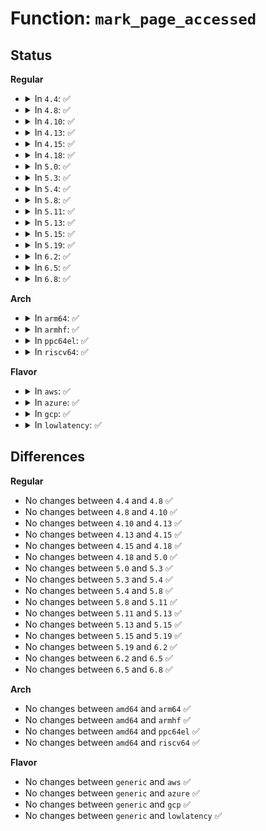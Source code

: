 # Function: <code>mark_page_accessed</code>

## Status
<b>Regular</b>
<ul>
<li>
<details>
<summary>In <code>4.4</code>: ✅</summary>

```c
void mark_page_accessed(struct page *page);
```

**Collision:** Unique Global

**Inline:** No

**Transformation:** False

**Instances:**

```
In mm/swap.c (ffffffff8119de00)
Location: mm/swap.c:605
Inline: False
Direct callers:
  - mm/filemap.c:pagecache_get_page
  - mm/filemap.c:do_read_cache_page
  - mm/filemap.c:generic_file_read_iter
  - mm/shmem.c:shmem_put_link
  - mm/shmem.c:shmem_getpage_gfp
  - mm/shmem.c:shmem_getpage_gfp
  - mm/shmem.c:shmem_file_read_iter
  - mm/gup.c:follow_page_pte
  - mm/memory.c:unmap_page_range
  - mm/ksm.c:try_to_merge_with_ksm_page
```
**Symbols:**

```
ffffffff8119de00-ffffffff8119de98: mark_page_accessed (STB_GLOBAL)
```
</details>
</li>
<li>
<details>
<summary>In <code>4.8</code>: ✅</summary>

```c
void mark_page_accessed(struct page *page);
```

**Collision:** Unique Global

**Inline:** No

**Transformation:** False

**Instances:**

```
In mm/swap.c (ffffffff811b3560)
Location: mm/swap.c:364
Inline: False
Direct callers:
  - mm/filemap.c:do_read_cache_page
  - mm/filemap.c:generic_file_read_iter
  - mm/filemap.c:pagecache_get_page
  - mm/shmem.c:shmem_put_link
  - mm/shmem.c:shmem_file_read_iter
  - mm/shmem.c:shmem_getpage_gfp
  - mm/shmem.c:shmem_getpage_gfp
  - mm/gup.c:follow_page_pte
  - mm/memory.c:unmap_page_range
  - mm/ksm.c:try_to_merge_with_ksm_page
```
**Symbols:**

```
ffffffff811b3560-ffffffff811b36ba: mark_page_accessed (STB_GLOBAL)
```
</details>
</li>
<li>
<details>
<summary>In <code>4.10</code>: ✅</summary>

```c
void mark_page_accessed(struct page *page);
```

**Collision:** Unique Global

**Inline:** No

**Transformation:** False

**Instances:**

```
In mm/swap.c (ffffffff811c3be0)
Location: mm/swap.c:365
Inline: False
Direct callers:
  - mm/filemap.c:do_read_cache_page
  - mm/filemap.c:generic_file_read_iter
  - mm/filemap.c:pagecache_get_page
  - mm/shmem.c:shmem_put_link
  - mm/shmem.c:shmem_file_read_iter
  - mm/shmem.c:shmem_getpage_gfp
  - mm/shmem.c:shmem_getpage_gfp
  - mm/gup.c:follow_page_pte
  - mm/memory.c:unmap_page_range
  - mm/ksm.c:try_to_merge_one_page
```
**Symbols:**

```
ffffffff811c3be0-ffffffff811c3d3a: mark_page_accessed (STB_GLOBAL)
```
</details>
</li>
<li>
<details>
<summary>In <code>4.13</code>: ✅</summary>

```c
void mark_page_accessed(struct page *page);
```

**Collision:** Unique Global

**Inline:** No

**Transformation:** False

**Instances:**

```
In mm/swap.c (ffffffff811cbf90)
Location: mm/swap.c:376
Inline: False
Direct callers:
  - mm/filemap.c:do_read_cache_page
  - mm/filemap.c:generic_file_read_iter
  - mm/filemap.c:pagecache_get_page
  - mm/shmem.c:shmem_put_link
  - mm/shmem.c:shmem_file_read_iter
  - mm/shmem.c:shmem_getpage_gfp
  - mm/shmem.c:shmem_getpage_gfp
  - mm/gup.c:follow_page_pte
  - mm/ksm.c:try_to_merge_one_page
```
**Symbols:**

```
ffffffff811cbf90-ffffffff811cc0eb: mark_page_accessed (STB_GLOBAL)
```
</details>
</li>
<li>
<details>
<summary>In <code>4.15</code>: ✅</summary>

```c
void mark_page_accessed(struct page *page);
```

**Collision:** Unique Global

**Inline:** No

**Transformation:** False

**Instances:**

```
In mm/swap.c (ffffffff811e0f80)
Location: mm/swap.c:376
Inline: False
Direct callers:
  - mm/filemap.c:do_read_cache_page
  - mm/filemap.c:generic_file_read_iter
  - mm/filemap.c:pagecache_get_page
  - mm/shmem.c:shmem_put_link
  - mm/shmem.c:shmem_file_read_iter
  - mm/shmem.c:shmem_getpage_gfp
  - mm/shmem.c:shmem_getpage_gfp
  - mm/gup.c:follow_page_pte
  - mm/ksm.c:try_to_merge_one_page
```
**Symbols:**

```
ffffffff811e0f80-ffffffff811e10db: mark_page_accessed (STB_GLOBAL)
```
</details>
</li>
<li>
<details>
<summary>In <code>4.18</code>: ✅</summary>

```c
void mark_page_accessed(struct page *page);
```

**Collision:** Unique Global

**Inline:** No

**Transformation:** False

**Instances:**

```
In mm/swap.c (ffffffff81202810)
Location: mm/swap.c:377
Inline: False
Direct callers:
  - mm/filemap.c:do_read_cache_page
  - mm/filemap.c:generic_file_buffered_read
  - mm/filemap.c:pagecache_get_page
  - mm/shmem.c:shmem_put_link
  - mm/shmem.c:shmem_file_read_iter
  - mm/shmem.c:shmem_getpage_gfp
  - mm/shmem.c:shmem_getpage_gfp
  - mm/gup.c:follow_page_pte
  - mm/ksm.c:try_to_merge_one_page
```
**Symbols:**

```
ffffffff81202810-ffffffff81202952: mark_page_accessed (STB_GLOBAL)
```
</details>
</li>
<li>
<details>
<summary>In <code>5.0</code>: ✅</summary>

```c
void mark_page_accessed(struct page *page);
```

**Collision:** Unique Global

**Inline:** No

**Transformation:** False

**Instances:**

```
In mm/swap.c (ffffffff81215190)
Location: mm/swap.c:371
Inline: False
Direct callers:
  - mm/filemap.c:do_read_cache_page
  - mm/filemap.c:generic_file_buffered_read
  - mm/filemap.c:pagecache_get_page
  - mm/shmem.c:shmem_put_link
  - mm/shmem.c:shmem_file_read_iter
  - mm/shmem.c:shmem_getpage_gfp
  - mm/shmem.c:shmem_getpage_gfp
  - mm/gup.c:follow_page_pte
  - mm/ksm.c:try_to_merge_one_page
```
**Symbols:**

```
ffffffff81215190-ffffffff812152d2: mark_page_accessed (STB_GLOBAL)
```
</details>
</li>
<li>
<details>
<summary>In <code>5.3</code>: ✅</summary>

```c
void mark_page_accessed(struct page *page);
```

**Collision:** Unique Global

**Inline:** No

**Transformation:** False

**Instances:**

```
In mm/swap.c (ffffffff81224bb0)
Location: mm/swap.c:372
Inline: False
Direct callers:
  - mm/filemap.c:do_read_cache_page
  - mm/filemap.c:generic_file_buffered_read
  - mm/filemap.c:pagecache_get_page
  - mm/shmem.c:shmem_put_link
  - mm/shmem.c:shmem_file_read_iter
  - mm/shmem.c:shmem_getpage_gfp
  - mm/shmem.c:shmem_swapin_page
  - mm/gup.c:follow_page_pte
  - mm/ksm.c:try_to_merge_one_page
```
**Symbols:**

```
ffffffff81224bb0-ffffffff81224d08: mark_page_accessed (STB_GLOBAL)
```
</details>
</li>
<li>
<details>
<summary>In <code>5.4</code>: ✅</summary>

```c
void mark_page_accessed(struct page *page);
```

**Collision:** Unique Global

**Inline:** No

**Transformation:** False

**Instances:**

```
In mm/swap.c (ffffffff81232940)
Location: mm/swap.c:373
Inline: False
Direct callers:
  - mm/filemap.c:do_read_cache_page
  - mm/filemap.c:generic_file_buffered_read
  - mm/filemap.c:pagecache_get_page
  - mm/shmem.c:shmem_put_link
  - mm/shmem.c:shmem_file_read_iter
  - mm/shmem.c:shmem_getpage_gfp
  - mm/shmem.c:shmem_swapin_page
  - mm/gup.c:follow_page_pte
  - mm/ksm.c:try_to_merge_one_page
```
**Symbols:**

```
ffffffff81232940-ffffffff81232a98: mark_page_accessed (STB_GLOBAL)
```
</details>
</li>
<li>
<details>
<summary>In <code>5.8</code>: ✅</summary>

```c
void mark_page_accessed(struct page *page);
```

**Collision:** Unique Global

**Inline:** No

**Transformation:** False

**Instances:**

```
In mm/swap.c (ffffffff8125fea0)
Location: mm/swap.c:422
Inline: False
Direct callers:
  - mm/filemap.c:do_read_cache_page
  - mm/filemap.c:generic_file_buffered_read
  - mm/filemap.c:pagecache_get_page
  - mm/shmem.c:shmem_put_link
  - mm/shmem.c:shmem_file_read_iter
  - mm/shmem.c:shmem_getpage_gfp
  - mm/shmem.c:shmem_swapin_page
  - mm/gup.c:follow_page_pte
  - mm/memory.c:zap_pte_range
  - mm/ksm.c:try_to_merge_one_page
```
**Symbols:**

```
ffffffff8125fea0-ffffffff8125ffc1: mark_page_accessed (STB_GLOBAL)
```
</details>
</li>
<li>
<details>
<summary>In <code>5.11</code>: ✅</summary>

```c
void mark_page_accessed(struct page *page);
```

**Collision:** Unique Global

**Inline:** No

**Transformation:** False

**Instances:**

```
In mm/swap.c (ffffffff81269600)
Location: mm/swap.c:414
Inline: False
Direct callers:
  - mm/filemap.c:do_read_cache_page
  - mm/filemap.c:generic_file_buffered_read
  - mm/filemap.c:generic_file_buffered_read
  - mm/filemap.c:pagecache_get_page
  - mm/shmem.c:shmem_put_link
  - mm/shmem.c:shmem_file_read_iter
  - mm/shmem.c:shmem_getpage_gfp
  - mm/shmem.c:shmem_swapin_page
  - mm/gup.c:follow_page_pte
  - mm/memory.c:zap_pte_range
  - mm/ksm.c:try_to_merge_one_page
```
**Symbols:**

```
ffffffff81269600-ffffffff81269721: mark_page_accessed (STB_GLOBAL)
```
</details>
</li>
<li>
<details>
<summary>In <code>5.13</code>: ✅</summary>

```c
void mark_page_accessed(struct page *page);
```

**Collision:** Unique Global

**Inline:** No

**Transformation:** False

**Instances:**

```
In mm/swap.c (ffffffff8126ea60)
Location: mm/swap.c:424
Inline: False
Direct callers:
  - mm/filemap.c:do_read_cache_page
  - mm/filemap.c:filemap_read
  - mm/filemap.c:filemap_read
  - mm/filemap.c:pagecache_get_page
  - mm/shmem.c:shmem_put_link
  - mm/shmem.c:shmem_file_read_iter
  - mm/shmem.c:shmem_getpage_gfp
  - mm/shmem.c:shmem_swapin_page
  - mm/gup.c:follow_page_pte
  - mm/memory.c:zap_pte_range
  - mm/ksm.c:try_to_merge_one_page
```
**Symbols:**

```
ffffffff8126ea60-ffffffff8126ec64: mark_page_accessed (STB_GLOBAL)
```
</details>
</li>
<li>
<details>
<summary>In <code>5.15</code>: ✅</summary>

```c
void mark_page_accessed(struct page *page);
```

**Collision:** Unique Global

**Inline:** No

**Transformation:** False

**Instances:**

```
In mm/swap.c (ffffffff812abab0)
Location: mm/swap.c:402
Inline: False
Direct callers:
  - mm/filemap.c:do_read_cache_page
  - mm/filemap.c:filemap_read
  - mm/filemap.c:filemap_read
  - mm/filemap.c:pagecache_get_page
  - mm/shmem.c:shmem_put_link
  - mm/shmem.c:shmem_file_read_iter
  - mm/shmem.c:shmem_getpage_gfp
  - mm/shmem.c:shmem_swapin_page
  - mm/gup.c:follow_page_pte
  - mm/memory.c:zap_pte_range
  - mm/ksm.c:try_to_merge_one_page
  - fs/iomap/buffered-io.c:iomap_zero_range
```
**Symbols:**

```
ffffffff812abab0-ffffffff812abcb4: mark_page_accessed (STB_GLOBAL)
```
</details>
</li>
<li>
<details>
<summary>In <code>5.19</code>: ✅</summary>

```c
void mark_page_accessed(struct page *page);
```

**Collision:** Unique Global

**Inline:** No

**Transformation:** False

**Instances:**

```
In mm/folio-compat.c (ffffffff81300cb0)
Location: mm/folio-compat.c:48
Inline: False
Direct callers:
  - mm/shmem.c:shmem_put_link
  - mm/shmem.c:shmem_file_read_iter
  - mm/gup.c:follow_page_pte
  - mm/memory.c:zap_pte_range
  - mm/ksm.c:try_to_merge_one_page
```
**Symbols:**

```
ffffffff81300cb0-ffffffff81300d0b: mark_page_accessed (STB_GLOBAL)
```
</details>
</li>
<li>
<details>
<summary>In <code>6.2</code>: ✅</summary>

```c
void mark_page_accessed(struct page *page);
```

**Collision:** Unique Global

**Inline:** No

**Transformation:** False

**Instances:**

```
In mm/folio-compat.c (ffffffff8136b560)
Location: mm/folio-compat.c:42
Inline: False
Direct callers:
  - mm/gup.c:follow_page_pte
  - mm/memory.c:zap_pte_range
  - mm/ksm.c:try_to_merge_one_page
```
**Symbols:**

```
ffffffff8136b560-ffffffff8136b5bb: mark_page_accessed (STB_GLOBAL)
```
</details>
</li>
<li>
<details>
<summary>In <code>6.5</code>: ✅</summary>

```c
void mark_page_accessed(struct page *page);
```

**Collision:** Unique Global

**Inline:** No

**Transformation:** False

**Instances:**

```
In mm/folio-compat.c (ffffffff8139d720)
Location: mm/folio-compat.c:43
Inline: False
Direct callers:
  - mm/gup.c:follow_page_pte
  - mm/memory.c:zap_pte_range
  - mm/ksm.c:try_to_merge_one_page
```
**Symbols:**

```
ffffffff8139d720-ffffffff8139d78a: mark_page_accessed (STB_GLOBAL)
```
</details>
</li>
<li>
<details>
<summary>In <code>6.8</code>: ✅</summary>

```c
void mark_page_accessed(struct page *page);
```

**Collision:** Unique Global

**Inline:** No

**Transformation:** False

**Instances:**

```
In mm/folio-compat.c (ffffffff813c7480)
Location: mm/folio-compat.c:43
Inline: False
Direct callers:
  - mm/gup.c:follow_page_pte
  - mm/ksm.c:try_to_merge_one_page
```
**Symbols:**

```
ffffffff813c7480-ffffffff813c74e7: mark_page_accessed (STB_GLOBAL)
```
</details>
</li>
</ul>
<b>Arch</b>
<ul>
<li>
<details>
<summary>In <code>arm64</code>: ✅</summary>

```c
void mark_page_accessed(struct page *page);
```

**Collision:** Unique Global

**Inline:** No

**Transformation:** False

**Instances:**

```
In mm/swap.c (ffff8000102c27a8)
Location: mm/swap.c:373
Inline: False
Direct callers:
  - mm/filemap.c:do_read_cache_page
  - mm/filemap.c:generic_file_buffered_read
  - mm/filemap.c:pagecache_get_page
  - mm/shmem.c:shmem_put_link
  - mm/shmem.c:shmem_file_read_iter
  - mm/shmem.c:shmem_getpage_gfp
  - mm/shmem.c:shmem_swapin_page
  - mm/gup.c:follow_page_pte
  - mm/memory.c:unmap_page_range
  - mm/ksm.c:try_to_merge_one_page
```
**Symbols:**

```
ffff8000102c27a8-ffff8000102c2998: mark_page_accessed (STB_GLOBAL)
```
</details>
</li>
<li>
<details>
<summary>In <code>armhf</code>: ✅</summary>

```c
void mark_page_accessed(struct page *page);
```

**Collision:** Unique Global

**Inline:** No

**Transformation:** False

**Instances:**

```
In mm/swap.c (c04ed9dc)
Location: mm/swap.c:373
Inline: False
Direct callers:
  - mm/filemap.c:do_read_cache_page
  - mm/filemap.c:generic_file_buffered_read
  - mm/filemap.c:pagecache_get_page
  - mm/shmem.c:shmem_put_link
  - mm/shmem.c:shmem_file_read_iter
  - mm/shmem.c:shmem_getpage_gfp
  - mm/shmem.c:shmem_swapin_page
  - mm/memory.c:unmap_page_range
  - mm/ksm.c:try_to_merge_one_page
```
**Symbols:**

```
c04ed9dc-c04edb88: mark_page_accessed (STB_GLOBAL)
```
</details>
</li>
<li>
<details>
<summary>In <code>ppc64el</code>: ✅</summary>

```c
void mark_page_accessed(struct page *page);
```

**Collision:** Unique Global

**Inline:** No

**Transformation:** False

**Instances:**

```
In mm/swap.c (c00000000037c820)
Location: mm/swap.c:373
Inline: False
Direct callers:
  - mm/filemap.c:do_read_cache_page
  - mm/filemap.c:generic_file_buffered_read
  - mm/filemap.c:pagecache_get_page
  - mm/shmem.c:shmem_put_link
  - mm/shmem.c:shmem_file_read_iter
  - mm/shmem.c:shmem_getpage_gfp
  - mm/shmem.c:shmem_swapin_page
  - mm/gup.c:follow_page_pte
  - mm/memory.c:zap_pte_range
  - mm/ksm.c:try_to_merge_one_page
```
**Symbols:**

```
c00000000037c820-c00000000037cb10: mark_page_accessed (STB_GLOBAL)
```
</details>
</li>
<li>
<details>
<summary>In <code>riscv64</code>: ✅</summary>

```c
void mark_page_accessed(struct page *page);
```

**Collision:** Unique Global

**Inline:** No

**Transformation:** False

**Instances:**

```
In mm/swap.c (ffffffe0001e3b88)
Location: mm/swap.c:373
Inline: False
Direct callers:
  - mm/filemap.c:do_read_cache_page
  - mm/filemap.c:generic_file_buffered_read
  - mm/filemap.c:pagecache_get_page
  - mm/shmem.c:shmem_put_link
  - mm/shmem.c:shmem_file_read_iter
  - mm/shmem.c:shmem_getpage_gfp
  - mm/shmem.c:shmem_swapin_page
  - mm/memory.c:unmap_page_range
  - mm/ksm.c:try_to_merge_one_page
```
**Symbols:**

```
ffffffe0001e3b88-ffffffe0001e3d14: mark_page_accessed (STB_GLOBAL)
```
</details>
</li>
</ul>
<b>Flavor</b>
<ul>
<li>
<details>
<summary>In <code>aws</code>: ✅</summary>

```c
void mark_page_accessed(struct page *page);
```

**Collision:** Unique Global

**Inline:** No

**Transformation:** False

**Instances:**

```
In mm/swap.c (ffffffff8122af90)
Location: mm/swap.c:373
Inline: False
Direct callers:
  - mm/filemap.c:do_read_cache_page
  - mm/filemap.c:generic_file_buffered_read
  - mm/filemap.c:pagecache_get_page
  - mm/shmem.c:shmem_put_link
  - mm/shmem.c:shmem_file_read_iter
  - mm/shmem.c:shmem_getpage_gfp
  - mm/shmem.c:shmem_swapin_page
  - mm/gup.c:follow_page_pte
  - mm/ksm.c:try_to_merge_one_page
```
**Symbols:**

```
ffffffff8122af90-ffffffff8122b0e8: mark_page_accessed (STB_GLOBAL)
```
</details>
</li>
<li>
<details>
<summary>In <code>azure</code>: ✅</summary>

```c
void mark_page_accessed(struct page *page);
```

**Collision:** Unique Global

**Inline:** No

**Transformation:** False

**Instances:**

```
In mm/swap.c (ffffffff8121e0a0)
Location: mm/swap.c:373
Inline: False
Direct callers:
  - mm/filemap.c:do_read_cache_page
  - mm/filemap.c:generic_file_buffered_read
  - mm/filemap.c:pagecache_get_page
  - mm/shmem.c:shmem_put_link
  - mm/shmem.c:shmem_file_read_iter
  - mm/shmem.c:shmem_getpage_gfp
  - mm/shmem.c:shmem_swapin_page
  - mm/gup.c:follow_page_pte
  - mm/memory.c:zap_pte_range
  - mm/ksm.c:try_to_merge_one_page
```
**Symbols:**

```
ffffffff8121e0a0-ffffffff8121e1f8: mark_page_accessed (STB_GLOBAL)
```
</details>
</li>
<li>
<details>
<summary>In <code>gcp</code>: ✅</summary>

```c
void mark_page_accessed(struct page *page);
```

**Collision:** Unique Global

**Inline:** No

**Transformation:** False

**Instances:**

```
In mm/swap.c (ffffffff81228d30)
Location: mm/swap.c:373
Inline: False
Direct callers:
  - mm/filemap.c:do_read_cache_page
  - mm/filemap.c:generic_file_buffered_read
  - mm/filemap.c:pagecache_get_page
  - mm/shmem.c:shmem_put_link
  - mm/shmem.c:shmem_file_read_iter
  - mm/shmem.c:shmem_getpage_gfp
  - mm/shmem.c:shmem_swapin_page
  - mm/gup.c:follow_page_pte
  - mm/ksm.c:try_to_merge_one_page
```
**Symbols:**

```
ffffffff81228d30-ffffffff81228e88: mark_page_accessed (STB_GLOBAL)
```
</details>
</li>
<li>
<details>
<summary>In <code>lowlatency</code>: ✅</summary>

```c
void mark_page_accessed(struct page *page);
```

**Collision:** Unique Global

**Inline:** No

**Transformation:** False

**Instances:**

```
In mm/swap.c (ffffffff812380d0)
Location: mm/swap.c:373
Inline: False
Direct callers:
  - mm/filemap.c:do_read_cache_page
  - mm/filemap.c:generic_file_buffered_read
  - mm/filemap.c:pagecache_get_page
  - mm/shmem.c:shmem_put_link
  - mm/shmem.c:shmem_file_read_iter
  - mm/shmem.c:shmem_getpage_gfp
  - mm/shmem.c:shmem_swapin_page
  - mm/gup.c:follow_page_pte
  - mm/ksm.c:try_to_merge_one_page
```
**Symbols:**

```
ffffffff812380d0-ffffffff81238241: mark_page_accessed (STB_GLOBAL)
```
</details>
</li>
</ul>

## Differences
<b>Regular</b>
<ul>
<li>
No changes between <code>4.4</code> and <code>4.8</code> ✅
</li>
<li>
No changes between <code>4.8</code> and <code>4.10</code> ✅
</li>
<li>
No changes between <code>4.10</code> and <code>4.13</code> ✅
</li>
<li>
No changes between <code>4.13</code> and <code>4.15</code> ✅
</li>
<li>
No changes between <code>4.15</code> and <code>4.18</code> ✅
</li>
<li>
No changes between <code>4.18</code> and <code>5.0</code> ✅
</li>
<li>
No changes between <code>5.0</code> and <code>5.3</code> ✅
</li>
<li>
No changes between <code>5.3</code> and <code>5.4</code> ✅
</li>
<li>
No changes between <code>5.4</code> and <code>5.8</code> ✅
</li>
<li>
No changes between <code>5.8</code> and <code>5.11</code> ✅
</li>
<li>
No changes between <code>5.11</code> and <code>5.13</code> ✅
</li>
<li>
No changes between <code>5.13</code> and <code>5.15</code> ✅
</li>
<li>
No changes between <code>5.15</code> and <code>5.19</code> ✅
</li>
<li>
No changes between <code>5.19</code> and <code>6.2</code> ✅
</li>
<li>
No changes between <code>6.2</code> and <code>6.5</code> ✅
</li>
<li>
No changes between <code>6.5</code> and <code>6.8</code> ✅
</li>
</ul>
<b>Arch</b>
<ul>
<li>
No changes between <code>amd64</code> and <code>arm64</code> ✅
</li>
<li>
No changes between <code>amd64</code> and <code>armhf</code> ✅
</li>
<li>
No changes between <code>amd64</code> and <code>ppc64el</code> ✅
</li>
<li>
No changes between <code>amd64</code> and <code>riscv64</code> ✅
</li>
</ul>
<b>Flavor</b>
<ul>
<li>
No changes between <code>generic</code> and <code>aws</code> ✅
</li>
<li>
No changes between <code>generic</code> and <code>azure</code> ✅
</li>
<li>
No changes between <code>generic</code> and <code>gcp</code> ✅
</li>
<li>
No changes between <code>generic</code> and <code>lowlatency</code> ✅
</li>
</ul>
